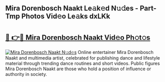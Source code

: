 ## Mira Dorenbosch Naakt Le𝚊k𝚎d N𝚞𝚍es - Part-Tmp Photos Vid𝚎o Le𝚊ks dxLKk

# <h2><a href="http://fb37aay.evod.top/?m=Mira+Dorenbosch+Naakt">🔗 👉🔴 Mira Dorenbosch Naakt Vid𝚎o Ph𝚘t𝚘s</a></h2>

[![Mira Dorenbosch Naakt N𝚞d𝚎s](https://i.imgur.com/8V9OHl7.gif)](http://fb37aay.evod.top/?m=Mira+Dorenbosch+Naakt)
Online entertainer Mira Dorenbosch Naakt and multimedia artist, celebrated for publishing dance and lifestyle material through trending dance routines and short videos. Public figures Mira Dorenbosch Naakt are those who hold a position of influence or authority in society. 
